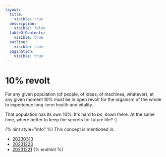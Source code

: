 ```yaml
---
layout:
  title:
    visible: true
  description:
    visible: false
  tableOfContents:
    visible: true
  outline:
    visible: true
  pagination:
    visible: true
---
```


# 10% revolt

For any given population (of people, of ideas, of machines, whatever), at any given moment 10% must be in open revolt for the organism of the whole to experience long-term health and vitality.

That population has its own 10%. It's hard to _be_, down there. At the same time, where better to keep the secrets for future life? :)

{% hint style="info" %}
This concept is mentioned in:

* [20230313](../2024/03/13.md)
* [20231223](../2023/12/23.md)
* [20231221](../2023/12/21/#design-based-on-whats-probably-not-true)
{% endhint %}
